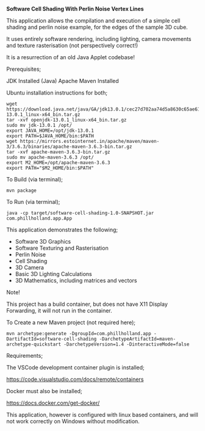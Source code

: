 <b>Software Cell Shading With Perlin Noise Vertex Lines</b>

This application allows the compilation and execution of a simple cell shading and perlin noise example, for the edges of the sample 3D cube.

It uses entirely software rendering, including lighting, camera movements and texture rasterisation (not perspectively correct!)

It is a resurrection of an old Java Applet codebase!

Prerequisites;

JDK Installed (Java)
Apache Maven Installed

Ubuntu installation instructions for both;

```
wget https://download.java.net/java/GA/jdk13.0.1/cec27d702aa74d5a8630c65ae61e4305/9/GPL/openjdk-13.0.1_linux-x64_bin.tar.gz
tar -xvf openjdk-13.0.1_linux-x64_bin.tar.gz
sudo mv jdk-13.0.1 /opt/
export JAVA_HOME=/opt/jdk-13.0.1
export PATH=$JAVA_HOME/bin:$PATH
wget https://mirrors.estointernet.in/apache/maven/maven-3/3.6.3/binaries/apache-maven-3.6.3-bin.tar.gz
tar -xvf apache-maven-3.6.3-bin.tar.gz
sudo mv apache-maven-3.6.3 /opt/
export M2_HOME=/opt/apache-maven-3.6.3
export PATH="$M2_HOME/bin:$PATH"
```

To Build (via terminal);

```
mvn package
```

To Run (via terminal);

```
java -cp target/software-cell-shading-1.0-SNAPSHOT.jar com.phillholland.app.App
```


This application demonstrates the following;

<ul>
<li>Software 3D Graphics</li>
<li>Software Texturing and Rasterisation</li>
<li>Perlin Noise</li>
<li>Cell Shading</li>
<li>3D Camera</li>
<li>Basic 3D Lighting Calculations</li>
<li>3D Mathematics, including matrices and vectors</li>
</ul>

Note!

This project has a build container, but does not have X11 Display Forwarding, it will not run in the container.

To Create a new Maven project (not required here);

```
mvn archetype:generate -DgroupId=com.phillholland.app -DartifactId=software-cell-shading -DarchetypeArtifactId=maven-archetype-quickstart -DarchetypeVersion=1.4 -DinteractiveMode=false
```

Requirements;

The VSCode development container plugin is installed;

https://code.visualstudio.com/docs/remote/containers

Docker must also be installed;

https://docs.docker.com/get-docker/

This application, however is configured with linux based containers, and will not work correctly on Windows without modification.
